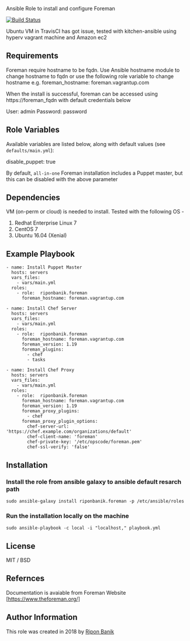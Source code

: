 Ansible Role to install and configure Foreman

[![Build Status](https://travis-ci.org/riponbanik/ansible-role-foreman.svg?branch=master)](https://travis-ci.org/riponbanik/ansible-role-foreman)

Ubuntu VM in TravisCI has got issue, tested with kitchen-ansible using hyperv vagrant machine and Amazon ec2

## Requirements
Foreman require hostname to be fqdn. Use Ansible hostname module to change hostname to fqdn or use the following role variable to change hostname e.g.
   foreman_hostname: foreman.vagrantup.com

When the install is successful, foreman can be accessed using https://foreman_fqdn with default credentials below

   User: admin
   Password: password

## Role Variables
Available variables are listed below, along with default values (see `defaults/main.yml`):

   disable_puppet: true

By default, `all-in-one` Foreman installation includes a Puppet master, but this can be disabled with the above parameter

## Dependencies

VM (on-perm or cloud) is needed to install. Tested with the following OS -

   1. Redhat Enterprise Linux 7
   2. CentOS 7    
   3. Ubuntu 16.04 (Xenial)   

## Example Playbook

    - name: Install Puppet Master
      hosts: servers
      vars_files:
        - vars/main.yml
      roles:
        - role:  riponbanik.foreman
          foreman_hostname: foreman.vagrantup.com

    - name: Install Chef Server
      hosts: servers
      vars_files:
        - vars/main.yml
      roles:
        - role:  riponbanik.foreman
          foreman_hostname: foreman.vagrantup.com
          foreman_version: 1.19
          foreman_plugins:
            - chef
            - tasks

    - name: Install Chef Proxy
      hosts: servers
      vars_files:
        - vars/main.yml
      roles:
        - role:  riponbanik.foreman
          foreman_hostname: foreman.vagrantup.com
          foreman_version: 1.19  
          foreman_proxy_plugins:
            - chef
          foreman_proxy_plugin_options:
            chef-server-url: 'https://chef.example.com/organizations/default'
            chef-client-name: 'foreman'
            chef-private-key: '/etc/opscode/foreman.pem'
            chef-ssl-verify: 'false'

## Installation

### Install the role from ansible galaxy to ansible default resarch path
```
sudo ansible-galaxy install riponbanik.foreman -p /etc/ansible/roles
```

### Run the installation locally on the machine
```
sudo ansible-playbook -c local -i "localhost," playbook.yml
```

## License

MIT / BSD


## Refernces
Documentation is avaiable from Foreman Website [https://www.theforeman.org/]


## Author Information

This role was created in 2018 by [Ripon Banik](https://www.linkedin.com/in/ripon-banik-79956b23/)
